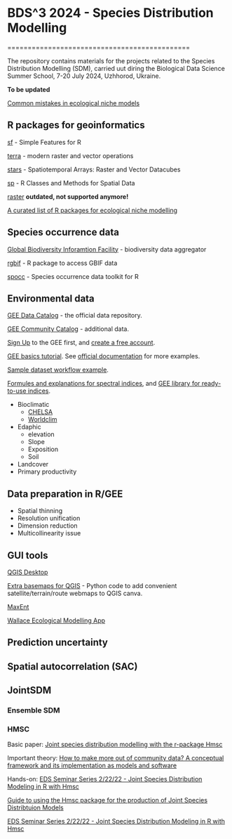 # BDS^3 2024 - Species Distribution Modelling
=============================================

The repository contains materials for the projects related to the Species Distribution Modelling (SDM), carried uut diring the Biological Data Science Summer School, 7-20 July 2024, Uzhhorod, Ukraine.

__To be updated__

[Common mistakes in ecological niche models](https://doi.org/10.1080/13658816.2020.1798968)

## R packages for geoinformatics
[sf](https://r-spatial.github.io/sf/) - Simple Features for R

[terra](https://rspatial.github.io/terra/index.html) - modern raster and vector operations

[stars](https://r-spatial.github.io/stars/index.html) - Spatiotemporal Arrays: Raster and Vector Datacubes

[sp](http://edzer.github.io/sp/) - R Classes and Methods for Spatial Data

[raster](https://rspatial.org/raster/pkg/index.html) __outdated, not supported anymore!__

[A curated list of R packages for ecological niche modelling](https://www.sciencedirect.com/science/article/pii/S0304380022003404?via%3Dihub)

## Species occurrence data

[Global Biodiversity Inforamtion Facility](https://www.gbif.org/) - biodiversity data aggregator

[rgbif](https://docs.ropensci.org/rgbif/articles/getting_occurrence_data.html) - R package to access GBIF data

[spocc](https://docs.ropensci.org/spocc/) - Species occurrence data toolkit for R

## Environmental data

[GEE Data Catalog](https://developers.google.com/earth-engine/datasets/) - the official data repository.

[GEE Community Catalog](https://developers.google.com/earth-engine/datasets/community/sat-io) - additional data.

[Sign Up](https://code.earthengine.google.com/register) to the GEE first, and [create a free account](https://youtu.be/3IwfRW8bjmo?si=_WbeUUSC7pQa_fnC).

[GEE basics tutorial](https://code.earthengine.google.com/2086c1681db9342b676b7a3243983508). See [official documentation](https://developers.google.com/earth-engine/guides) for more examples.

[Sample dataset workflow example](https://code.earthengine.google.com/ebe2c40e67fc1eb2e63af38aeca19960).

[Formules and explanations for spectral indices](https://awesome-ee-spectral-indices.readthedocs.io/en/latest/), and [GEE library for ready-to-use indices](https://ee-spectral.readthedocs.io/en/latest/).

- Bioclimatic
    * [CHELSA](https://chelsa-climate.org/)
    * [Worldclim](https://www.worldclim.org/)
- Edaphic
    * elevation
    * Slope
    * Exposition
    * Soil
- Landcover
- Primary productivity

## Data preparation in R/GEE
- Spatial thinning
- Resolution unification
- Dimension reduction
- Multicollinearity issue

## GUI tools
[QGIS Desktop](https://qgis.org/)

[Extra basemaps for QGIS](https://bnhr.xyz/2018/10/07/basemaps-in-qgis.html) - Python code to add convenient satellite/terrain/route webmaps to QGIS canva.

[MaxEnt](https://biodiversityinformatics.amnh.org/open_source/maxent/)

[Wallace Ecological Modelling App](https://wallaceecomod.github.io/)

## Prediction uncertainty

## Spatial autocorrelation (SAC)

## JointSDM
### Ensemble SDM

### HMSC
Basic paper: [Joint species distribution modelling with the r-package Hmsc](https://besjournals.onlinelibrary.wiley.com/doi/abs/10.1111/2041-210X.13345)

Important theory: [How to make more out of community data? A conceptual framework and its implementation as models and software](10.1111/ele.12757)

Hands-on: 
[EDS Seminar Series 2/22/22 - Joint Species Distribution Modeling in R with Hmsc](https://www.youtube.com/watch?v=u07eFE3Uqtg)

[Guide to using the Hmsc package for the production of Joint Species Distribtuion Models](https://www.r-bloggers.com/guide-to-using-the-hmsc-package-for-the-production-of-joint-species-distribtuion-models/)

[EDS Seminar Series 2/22/22 - Joint Species Distribution Modeling in R with Hmsc](https://www.youtube.com/watch?v=u07eFE3Uqtg)